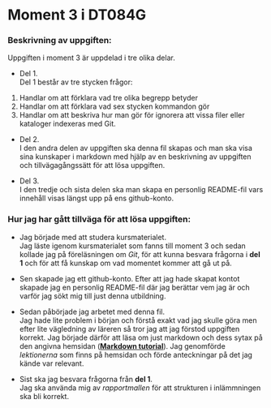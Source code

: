 # **Moment 3 i DT084G**

### Beskrivning av uppgiften:  
Uppgiften i moment 3 är uppdelad i tre olika delar. 

* Del 1.  
Del 1 består av tre stycken frågor:
1. Handlar om att förklara vad tre olika begrepp betyder
2. Handlar om att förklara vad sex stycken kommandon gör
3. Handlar om att beskriva hur man gör för ignorera att vissa filer eller kataloger indexeras med Git. 

* Del 2.  
I den andra delen av uppgiften ska denna fil skapas och man ska visa sina kunskaper i markdown med hjälp av en beskrivning
av uppgiften och tillvägagångssätt för att lösa uppgiften. 

* Del 3.  
I den tredje och sista delen ska man skapa en personlig README-fil vars innehåll visas längst upp på ens
github-konto.

### Hur jag har gått tillväga för att lösa uppgiften:
* Jag började med att studera kursmaterialet.    
Jag läste igenom kursmaterialet som fanns till moment 3 och sedan kollade jag på föreläsningen om _Git_, för att
kunna besvara frågorna i **del 1** och för att få kunskap om vad momentet kommer att gå ut på.

* Sen skapade jag ett github-konto.
Efter att jag hade skapat kontot skapade jag en personlig README-fil där jag berättar vem jag är och varför jag sökt mig till
just denna utbildning.

* Sedan påbörjade jag arbetet med denna fil.  
Jag hade lite problem i början och förstå exakt vad jag skulle göra men efter lite vägledning av läreren så tror jag att jag förstod uppgiften korrekt.
Jag började därför att läsa om just markdown och dess sytax på den angivna hemsidan ([**Markdown tutorial**](https://www.markdowntutorial.com/)).
Jag genomförde _lektionerna_ som finns på hemsidan och förde anteckningar på det jag kände var relevant.

* Sist ska jag besvara frågorna från **del 1**.  
Jag ska använda mig av _rapportmallen_ för att strukturen i inlämmningen ska bli korrekt. 

